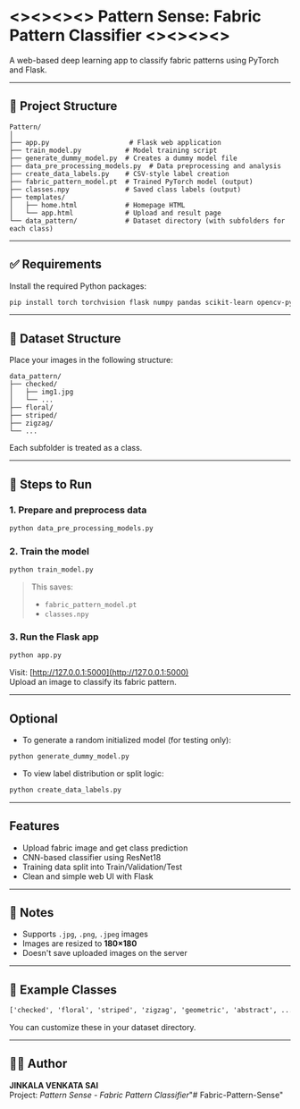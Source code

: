 # <><><><> Pattern Sense: Fabric Pattern Classifier <><><><>

A web-based deep learning app to classify fabric patterns using PyTorch and Flask.

---

## 📁 Project Structure
```
Pattern/
│
├── app.py                    # Flask web application
├── train_model.py           # Model training script
├── generate_dummy_model.py  # Creates a dummy model file
├── data_pre_processing_models.py  # Data preprocessing and analysis
├── create_data_labels.py    # CSV-style label creation
├── fabric_pattern_model.pt  # Trained PyTorch model (output)
├── classes.npy              # Saved class labels (output)
├── templates/
│   ├── home.html            # Homepage HTML
│   └── app.html             # Upload and result page
└── data_pattern/            # Dataset directory (with subfolders for each class)
```

---

## ✅ Requirements

Install the required Python packages:

```bash
pip install torch torchvision flask numpy pandas scikit-learn opencv-python matplotlib seaborn
```

---

## 📸 Dataset Structure

Place your images in the following structure:

```
data_pattern/
├── checked/
│   ├── img1.jpg
│   └── ...
├── floral/
├── striped/
├── zigzag/
└── ...
```

Each subfolder is treated as a class.

---

## 🔧 Steps to Run

### 1. **Prepare and preprocess data**
```bash
python data_pre_processing_models.py
```

### 2. **Train the model**
```bash
python train_model.py
```

> This saves:
> - `fabric_pattern_model.pt`
> - `classes.npy`

### 3. **Run the Flask app**
```bash
python app.py
```

Visit: [http://127.0.0.1:5000](http://127.0.0.1:5000)  
Upload an image to classify its fabric pattern.

---

## Optional

- To generate a random initialized model (for testing only):
```bash
python generate_dummy_model.py
```

- To view label distribution or split logic:
```bash
python create_data_labels.py
```

---

## Features

- Upload fabric image and get class prediction
- CNN-based classifier using ResNet18
- Training data split into Train/Validation/Test
- Clean and simple web UI with Flask

---

## 📌 Notes

- Supports `.jpg`, `.png`, `.jpeg` images
- Images are resized to **180×180**
- Doesn't save uploaded images on the server

---

## 🧠 Example Classes

```txt
['checked', 'floral', 'striped', 'zigzag', 'geometric', 'abstract', ...]
```

You can customize these in your dataset directory.

---

## 👨‍💻 Author

**JINKALA VENKATA SAI**  
Project: *Pattern Sense - Fabric Pattern Classifier*"# Fabric-Pattern-Sense" 
